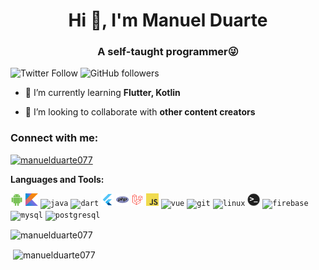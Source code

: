 <h1 align="center">Hi 👋, I'm Manuel Duarte</h1>
<h3 align="center">A self-taught programmer😜</h3>

![Twitter Follow](https://img.shields.io/twitter/follow/manuelduarte077?label=manuelduarte077&logo=twitter&style=for-the-badge)
![GitHub followers](https://img.shields.io/github/followers/manuelduarte077?logo=GitHub&style=for-the-badge)


- 🌱 I’m currently learning **Flutter, Kotlin**

- 👯 I’m looking to collaborate with **other content creators**


### Connect with me:

<a href="https://twitter.com/manuelduarte077" target="blank"><img src="https://cdn.jsdelivr.net/npm/simple-icons@3.0.1/icons/twitter.svg" alt="manuelduarte077" height="22" width="22" /></a>
<!-- <a href="https://linkedin.com/in/abuanwar072" target="blank"><img src="https://cdn.jsdelivr.net/npm/simple-icons@3.0.1/icons/linkedin.svg" alt="abuanwar072" height="22" width="22" /></a> -->
<!-- <a href="https://www.youtube.com/c/ucjm7i4g4z7zgcja_hkhlcvw" target="blank"><img src="https://cdn.jsdelivr.net/npm/simple-icons@3.0.1/icons/youtube.svg" alt="ucjm7i4g4z7zgcja_hkhlcvw" height="22" width="22" /></a> -->





**Languages and Tools:**

<code><img height="20" src="https://raw.githubusercontent.com/github/explore/80688e429a7d4ef2fca1e82350fe8e3517d3494d/topics/android/android.png"></code>
<code><img height="20" src="https://raw.githubusercontent.com/github/explore/80688e429a7d4ef2fca1e82350fe8e3517d3494d/topics/kotlin/kotlin.png"></code> 
<code><img src="https://devicons.github.io/devicon/devicon.git/icons/java/java-original.svg" alt="java" width="22" height="22"/></code>
<code><img src="https://www.vectorlogo.zone/logos/dartlang/dartlang-icon.svg" alt="dart" width="22" height="22"/></code>
<code><img height="20" src="https://raw.githubusercontent.com/github/explore/80688e429a7d4ef2fca1e82350fe8e3517d3494d/topics/flutter/flutter.png"></code>
<code><img height="20" src="https://raw.githubusercontent.com/github/explore/80688e429a7d4ef2fca1e82350fe8e3517d3494d/topics/php/php.png"></code> 
<code><img height="20" src="https://raw.githubusercontent.com/github/explore/80688e429a7d4ef2fca1e82350fe8e3517d3494d/topics/laravel/laravel.png"></code> 
<code><img height="20" src="https://raw.githubusercontent.com/github/explore/80688e429a7d4ef2fca1e82350fe8e3517d3494d/topics/javascript/javascript.png"></code> 
<code><img src="https://devicons.github.io/devicon/devicon.git/icons/vuejs/vuejs-original.svg" alt="vue" width="22" height="22"/></code> 
<code><img src="https://www.vectorlogo.zone/logos/git-scm/git-scm-icon.svg" alt="git" width="22" height="22"/></code>
<code><img src="https://devicons.github.io/devicon/devicon.git/icons/linux/linux-original.svg" alt="linux" width="22" height="22"/></code>
<code><img height="20" src="https://raw.githubusercontent.com/github/explore/80688e429a7d4ef2fca1e82350fe8e3517d3494d/topics/terminal/terminal.png"></code>
<code><img src="https://www.vectorlogo.zone/logos/firebase/firebase-icon.svg" alt="firebase" width="22" height="22"/></code> 
<code><img src="https://devicons.github.io/devicon/devicon.git/icons/mysql/mysql-original-wordmark.svg" alt="mysql" width="22" height="22"/></code> 
<code><img src="https://devicons.github.io/devicon/devicon.git/icons/postgresql/postgresql-original-wordmark.svg" alt="postgresql" width="22" height="22"/></code>


<p><img align="left" src="https://github-readme-stats.vercel.app/api/top-langs/?username=manuelduarte077&layout=compact&hide=html" alt="manuelduarte077" /></p>
<br />
<p>&nbsp;<img align="center" src="https://github-readme-stats.vercel.app/api?username=manuelduarte077&show_icons=true" alt="manuelduarte077" /></p>


